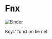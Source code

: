 # Fnx

[![Binder](https://mybinder.org/badge_logo.svg)](https://mybinder.org/v2/gh/ENCCS/Fnx/main?urlpath=lab%2Ftree%2Fnotebooks%2Fplot.ipynb)

Boys' function kernel
